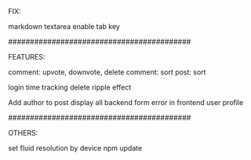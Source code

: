 FIX:

markdown textarea enable tab key

##########################################

FEATURES:

comment: upvote, downvote, delete
comment: sort
post: sort

login time tracking
delete ripple effect

Add author to post
display all backend form error in frontend
user profile

##########################################

OTHERS:

set fluid resolution by device
npm update

